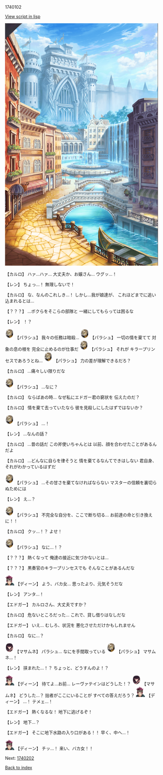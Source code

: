 1740102

[View script in lisp](../scripts/1740102.txt)

![006_town.png](../images/backgrounds/006_town.png)

【カルロ】
ハァ…ハァ…
大丈夫か、お嬢さん…
ウグッ…！

【レン】
ちょっ…！
無理しないで！

【カルロ】
な、なんのこれしき…！
しかし…我が娘達が、
これほどまでに追い込まれるとは…

【？？？】
…ボクらをそこらの部隊と
一緒にしてもらっては困るな

【レン】
！？

<img src="../images/units/200471.png" alt="200471.png" height="34"/>
【パラシュ】
我々の任務は暗殺…

<img src="../images/units/200471.png" alt="200471.png" height="34"/>
【パラシュ】
一切の情を棄てて
対象の息の根を
完全に止めるのが仕事だ

<img src="../images/units/200471.png" alt="200471.png" height="34"/>
【パラシュ】
それが
キラープリンセスであろうとね…

<img src="../images/units/200471.png" alt="200471.png" height="34"/>
【パラシュ】
力の差が理解できるだろ？

【カルロ】
…痛々しい限りだな

<img src="../images/units/200471.png" alt="200471.png" height="34"/>
【パラシュ】
…なに？

【カルロ】
ならばあの時…
なぜ私にエドガー君の窮状を
伝えたのだ？

【カルロ】
情を棄て去っていたなら
彼を見殺しにしたはずではないか？

<img src="../images/units/200471.png" alt="200471.png" height="34"/>
【パラシュ】
…！

【レン】
…なんの話？

【カルロ】
…昔の話だ
この斧使いちゃんとは
以前、顔を合わせたことがあるんだよ

【カルロ】
…どんなに自らを律そうと
情を棄てるなんてできはしない
君自身、それがわかっているはずだ

<img src="../images/units/200471.png" alt="200471.png" height="34"/>
【パラシュ】
…その甘さを棄てなければならない
マスターの信頼を裏切らぬためには

【レン】
え…？

<img src="../images/units/200471.png" alt="200471.png" height="34"/>
【パラシュ】
不完全な自分を、ここで断ち切る…
お前達の命と引き換えに！！

【カルロ】
クッ…！？
よせ！

<img src="../images/units/200471.png" alt="200471.png" height="34"/>
【パラシュ】
なに…！？

【？？？】
熱くなって
俺達の接近に気づかないとは…

【？？？】
黒奏官のキラープリンセスでも
そんなことがあるんだな

<img src="../images/units/6.png" alt="6.png" height="34"/>
【ディーン】
よう、バカ女…
思ったより、元気そうだな

【レン】
アンタ…！

【エドガー】
カルロさん、大丈夫ですか？

【カルロ】
危ないところだった…
これで、貸し借りはなしだな

【エドガー】
いえ…
むしろ、状況を
悪化させただけかもしれません

【カルロ】
なに…？

<img src="../images/units/100161.png" alt="100161.png" height="34"/>
【マサムネ】
パラシュ…
なにを手間取っている

<img src="../images/units/200471.png" alt="200471.png" height="34"/>
【パラシュ】
マサムネ…！

【レン】
挟まれた…！？
ちょっと、どうすんのよ！？

<img src="../images/units/6.png" alt="6.png" height="34"/>
【ディーン】
待てよ…お前…
レーヴァテインはどうした！？

<img src="../images/units/100161.png" alt="100161.png" height="34"/>
【マサムネ】
どうした…？
拙者がここにいることが
すべての答えだろう？

<img src="../images/units/6.png" alt="6.png" height="34"/>
【ディーン】
…！
テメェ…！

【エドガー】
熱くなるな！
地下に逃げるぞ！

【レン】
地下…？

【エドガー】
そこに地下水路の入り口がある！！
早く、中へ…！

<img src="../images/units/6.png" alt="6.png" height="34"/>
【ディーン】
チッ…！
来い、バカ女！！

Next: [1740202](1740202.md)

[Back to index](index.md)
